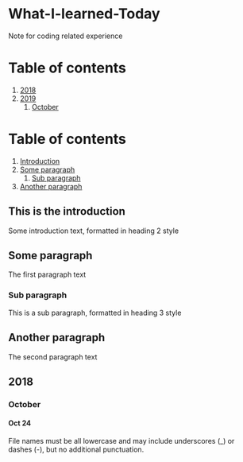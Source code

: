 # What-I-learned-Today
Note for coding related experience

# Table of contents
1. [2018](#year2018)
2. [2019](#year2019)
    1. [October](#monthOct)


# Table of contents
1. [Introduction](#introduction)
2. [Some paragraph](#paragraph1)
    1. [Sub paragraph](#subparagraph1)
3. [Another paragraph](#paragraph2)

## This is the introduction <a name="introduction"></a>
Some introduction text, formatted in heading 2 style

## Some paragraph <a name="paragraph1"></a>
The first paragraph text

### Sub paragraph <a name="subparagraph1"></a>
This is a sub paragraph, formatted in heading 3 style

## Another paragraph <a name="paragraph2"></a>
The second paragraph text

## 2018 <a name="year2018"></a>
### October <a name="monthOct"></a>
#### Oct 24
File names must be all lowercase and may include underscores (_) or dashes (-), but no additional punctuation.
